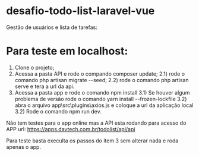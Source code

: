 # desafio-todo-list-laravel-vue
Gestão de usuários e lista de tarefas:

# Para teste em localhost:

1) Clone o projeto;
2) Acessa a pasta API e rode o compando composer update;
2.1) rode o comando php artisan migrate --seed;
2.2) rode o comando php artisan serve e tera a url da api.
3) Acessa a pasta app e rode o comando npm install
3.1) Se houver algum problema de versão rode o comando yarn install --frozen-lockfile
3.2) abra o arquivo app\src\plugins\axios.js e coloque a url da aplicação local
3.2) Rode o comando npm run dev.

Não tem testes para o app online mas a API esta rodando para acesso do APP  url: https://apps.davtech.com.br/todolist/api/api

Para teste basta execulta os passos do item 3 sem alterar nada e roda apenas o app.
